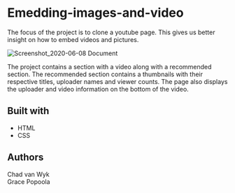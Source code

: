 # Emedding-images-and-video
The focus of the project is to clone a youtube page. This gives us better insight on how to embed videos and pictures.

![Screenshot_2020-06-08 Document](https://user-images.githubusercontent.com/43865875/84021954-cdfee500-a985-11ea-920b-adaeed55adf6.png)

The project contains a section with a video along with a recommended section. The recommended section contains a thumbnails with their respective titles, uploader names and viewer counts. The page also displays the uploader and video information on the bottom of the video.


## Built with

 - HTML
 - CSS

## Authors
Chad van Wyk  
Grace Popoola
